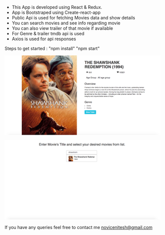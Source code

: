 - This App is developed using React & Redux.
- App is Bootstraped using Create-react-app
- Public Api is used for fetching Movies data and show details
- You can search movies and see info regarding movie
- You can also view trailer of that movie if available
- For Genre & trailer tmdb api is used
- Axios is used for api responses

Steps to get started : 
"npm install"
"npm start"


![Alt text](/screenshot/1.png?raw=true "1")

![Alt text](/screenshot/2.png?raw=true "2")

If you have any queries feel free to contact me
novicenitesh@gmail.com